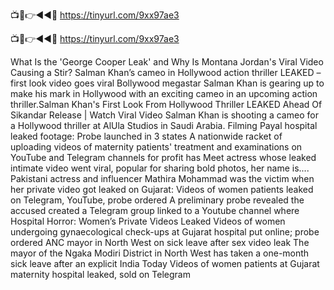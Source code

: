 📺📱👉◄◄🔴 https://tinyurl.com/9xx97ae3

📺📱👉◄◄🔴 https://tinyurl.com/9xx97ae3




What Is the 'George Cooper Leak' and Why Is Montana Jordan's Viral Video Causing a Stir?
Salman Khan’s cameo in Hollywood action thriller LEAKED – first look video goes viral
Bollywood megastar Salman Khan is gearing up to make his mark in Hollywood with an exciting cameo in an upcoming action thriller.Salman Khan's First Look From Hollywood Thriller LEAKED Ahead Of Sikandar Release | Watch Viral Video
Salman Khan is shooting a cameo for a Hollywood thriller at AlUla Studios in Saudi Arabia. Filming 
Payal hospital leaked footage: Probe launched in 3 states
A nationwide racket of uploading videos of maternity patients' treatment and examinations on YouTube and Telegram channels for profit has
Meet actress whose leaked intimate video went viral, popular for sharing bold photos, her name is....
Pakistani actress and influencer Mathira Mohammad was the victim when her private video got leaked on 
Gujarat: Videos of women patients leaked on Telegram, YouTube, probe ordered
A preliminary probe revealed the accused created a Telegram group linked to a Youtube channel where 
Hospital Horror: Women’s Private Videos Leaked
Videos of women undergoing gynaecological check-ups at Gujarat hospital put online; probe ordered
ANC mayor in North West on sick leave after sex video leak
The mayor of the Ngaka Modiri District in North West has taken a one-month sick leave after an explicit 
India Today
Videos of women patients at Gujarat maternity hospital leaked, sold on Telegram
